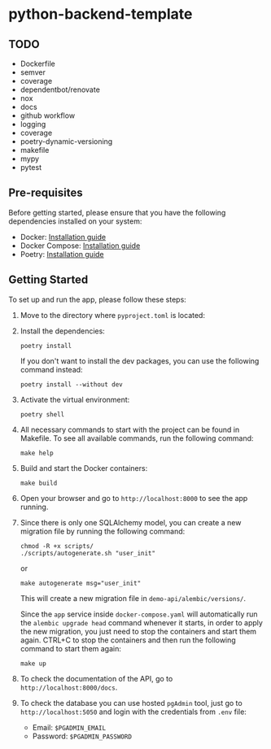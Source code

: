 # python-backend-template

## TODO
* Dockerfile
* semver
* coverage
* dependentbot/renovate
* nox
* docs
* github workflow
* logging
* coverage
* poetry-dynamic-versioning
* makefile
* mypy
* pytest

## Pre-requisites

Before getting started, please ensure that you have the following dependencies installed on your system:

- Docker: [Installation guide](https://docs.docker.com/get-docker/)
- Docker Compose: [Installation guide](https://docs.docker.com/compose/install/)
- Poetry: [Installation guide](https://python-poetry.org/docs/#installation)

## Getting Started

To set up and run the app, please follow these steps:

1. Move to the directory where `pyproject.toml` is located:

2. Install the dependencies:

   ```shell
   poetry install
   ```

   If you don't want to install the dev packages,
   you can use the following command instead:
   ```shell
   poetry install --without dev
   ```

3. Activate the virtual environment:

   ```shell
   poetry shell
   ```

4. All necessary commands to start with the project can be found in Makefile.
   To see all available commands, run the following command:

   ```shell
   make help
   ```

5. Build and start the Docker containers:

   ```shell
   make build
   ```

6. Open your browser and go to `http://localhost:8000` to see the app running.

7. Since there is only one SQLAlchemy model, you can create a new migration file by running the following command:

   ```shell
   chmod -R +x scripts/
   ./scripts/autogenerate.sh "user_init"
   ```
   or
   ```shell
   make autogenerate msg="user_init"
   ```

   This will create a new migration file in `demo-api/alembic/versions/`.

   Since the `app` service inside `docker-compose.yaml` will automatically run the `alembic upgrade head` command whenever it starts, in order to apply the new migration, you just need to stop the containers and start them again. CTRL+C to stop the containers and then run the following command to start them again:
   ```shell
   make up
   ```

8. To check the documentation of the API, go to `http://localhost:8000/docs`.

9. To check the database you can use hosted `pgAdmin` tool, just go to `http://localhost:5050` and login with the credentials from `.env` file:
   - Email: `$PGADMIN_EMAIL`
   - Password: `$PGADMIN_PASSWORD`
